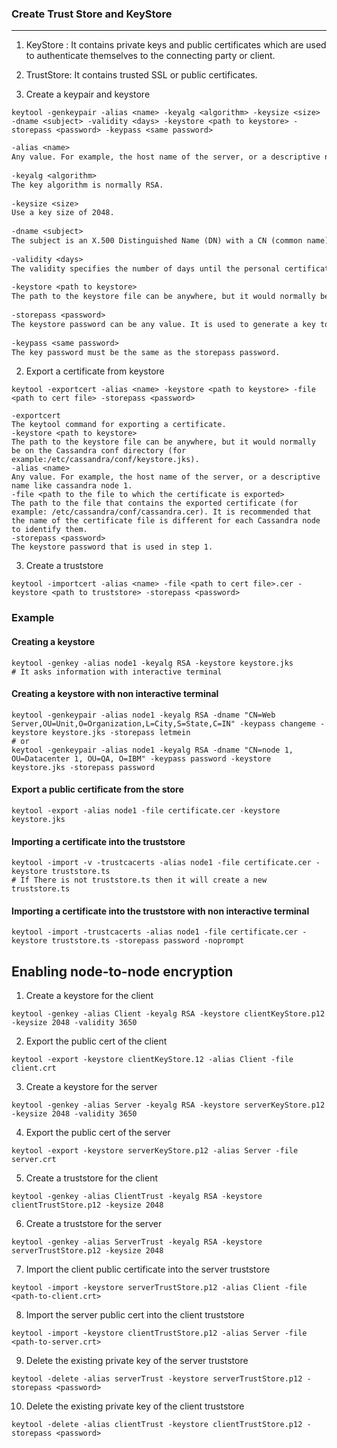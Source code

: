 ### Create Trust Store and KeyStore
----
1. KeyStore : It contains private keys and public certificates which are used to authenticate themselves to the connecting party or client.
2. TrustStore: It contains trusted SSL or public certificates.


1. Create a keypair and keystore

```shell
keytool -genkeypair -alias <name> -keyalg <algorithm> -keysize <size> -dname <subject> -validity <days> -keystore <path to keystore> -storepass <password> -keypass <same password>
```
```txt
-alias <name>
Any value. For example, the host name of the server, or a descriptive name like cassandra node 1.
  
-keyalg <algorithm>
The key algorithm is normally RSA.
  
-keysize <size>
Use a key size of 2048.
  
-dname <subject>
The subject is an X.500 Distinguished Name (DN) with a CN (common name), and optionally O (organization), OU (organizational unit), C (country), and other tokens. An example DN is CN=cassandra node 1, OU=Datacenter 1, OU=QA, O=IBM.
  
-validity <days>
The validity specifies the number of days until the personal certificate expires. For self-signed personal certificates used for internal client/server communications, there is no reason to specify short validity periods, so a ten-year expiration (3650) is acceptable.
  
-keystore <path to keystore>
The path to the keystore file can be anywhere, but it would normally be on the Cassandra conf directory (for example:/etc/cassandra/conf/keystore.jks).
  
-storepass <password>
The keystore password can be any value. It is used to generate a key to encrypt the keystore file.
  
-keypass <same password>
The key password must be the same as the storepass password.
```
2. Export a certificate from keystore
```shell
keytool -exportcert -alias <name> -keystore <path to keystore> -file <path to cert file> -storepass <password>
```
```text
-exportcert
The keytool command for exporting a certificate.
-keystore <path to keystore>
The path to the keystore file can be anywhere, but it would normally be on the Cassandra conf directory (for example:/etc/cassandra/conf/keystore.jks).
-alias <name>
Any value. For example, the host name of the server, or a descriptive name like cassandra node 1.
-file <path to the file to which the certificate is exported>
The path to the file that contains the exported certificate (for example: /etc/cassandra/conf/cassandra.cer). It is recommended that the name of the certificate file is different for each Cassandra node to identify them.
-storepass <password>
The keystore password that is used in step 1.
```
3. Create a truststore
```shell
keytool -importcert -alias <name> -file <path to cert file>.cer -keystore <path to truststore> -storepass <password>
```
### Example

#### Creating a keystore
```shell
keytool -genkey -alias node1 -keyalg RSA -keystore keystore.jks
# It asks information with interactive terminal
```
#### Creating a keystore with non interactive terminal
```shell
keytool -genkeypair -alias node1 -keyalg RSA -dname "CN=Web Server,OU=Unit,O=Organization,L=City,S=State,C=IN" -keypass changeme -keystore keystore.jks -storepass letmein
# or
keytool -genkeypair -alias node1 -keyalg RSA -dname "CN=node 1, OU=Datacenter 1, OU=QA, O=IBM" -keypass password -keystore keystore.jks -storepass password
```

#### Export a public certificate from the store
```shell
keytool -export -alias node1 -file certificate.cer -keystore keystore.jks
```

#### Importing a certificate into the truststore
```shell
keytool -import -v -trustcacerts -alias node1 -file certificate.cer -keystore truststore.ts
# If There is not truststore.ts then it will create a new truststore.ts
```

#### Importing a certificate into the truststore with non interactive terminal
```shell
keytool -import -trustcacerts -alias node1 -file certificate.cer -keystore truststore.ts -storepass password -noprompt
```

## Enabling node-to-node encryption
1. Create a keystore for the client
```shell
keytool -genkey -alias Client -keyalg RSA -keystore clientKeyStore.p12 -keysize 2048 -validity 3650
```
2. Export the public cert of the client
```shell
keytool -export -keystore clientKeyStore.12 -alias Client -file client.crt
```
3. Create a keystore for the server
```shell
keytool -genkey -alias Server -keyalg RSA -keystore serverKeyStore.p12 -keysize 2048 -validity 3650
```
4. Export the public cert of the server
```shell
keytool -export -keystore serverKeyStore.p12 -alias Server -file server.crt
```
5. Create a truststore for the client
```shell
keytool -genkey -alias ClientTrust -keyalg RSA -keystore clientTrustStore.p12 -keysize 2048
```
6. Create a truststore for the server
```shell
keytool -genkey -alias ServerTrust -keyalg RSA -keystore serverTrustStore.p12 -keysize 2048
```
7. Import the client public certificate into the server truststore
```shell
keytool -import -keystore serverTrustStore.p12 -alias Client -file <path-to-client.crt>
```
8. Import the server public cert into the client truststore
```shell
keytool -import -keystore clientTrustStore.p12 -alias Server -file <path-to-server.crt>
```
9. Delete the existing private key of the server truststore
```shell
keytool -delete -alias serverTrust -keystore serverTrustStore.p12 -storepass <password>
```
10. Delete the existing private key of the client truststore
```shell
keytool -delete -alias clientTrust -keystore clientTrustStore.p12 -storepass <password>
```
